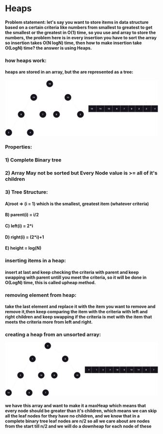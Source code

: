 # Heaps

#### Problem statement: let's say you want to store items in data structure based on a certain criteria like numbers from smallest to greatest to get the smallest or the greatest in O(1) time, so you use and array to store the numbers, the problem here is in every insertion you have to sort the array so insertion takes O(N logN) time, then how to make insertion take O(LogN) time? the answer is using Heaps.

### how heaps work:
#### heaps are stored in an array, but the are represented as a tree:
![Example](../../../assets/heap_tree_example.png)
### Properties:
### 1) Complete Binary tree
### 2) Array May not be sorted but Every Node value is >= all of it's children
### 3) Tree Structure: 
#### A)root => (i = 1) which is the smallest, greatest item (whatever criteria)
#### B) parent(i) = i/2
#### C) left(i) = 2\*i
#### D) right(i) = (2\*i)+1
#### E) height = log(N)

### inserting items in a heap:
#### insert at last and keep checking the criteria with parent and keep swapping with parent untill you meet the criteria, so it will be done in  O(LogN) time, this is called upheap method.

### removing element from heap:
#### take the last element and replace it with the item you want to remove and remove it,then keep comparing the item with the criteria with left and right children and keep swapping if the criteria is met with the item that meets the criteria more from left and right.

### creating a heap from an unsorted array:
![Example](../../../assets/heap_from_unsorted_array.png)
#### we have this array and want to make it a maxHeap which means that every node should be greater than it's children, which means we can skip all the leaf nodes for they have no children, and we know that in a complete binary tree leaf nodes are n/2 so all we care about are nodes from the start till n/2 and we will do a downheap for each node of these

